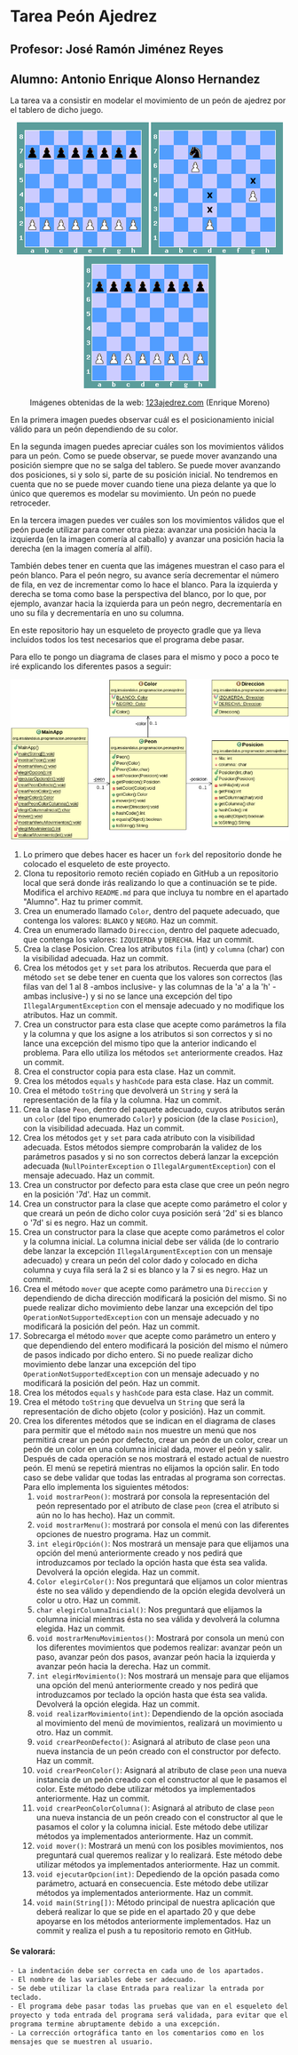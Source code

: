 # Tarea Peón Ajedrez
## Profesor: José Ramón Jiménez Reyes
## Alumno: Antonio Enrique Alonso Hernandez

La tarea va a consistir en modelar el movimiento de un peón de ajedrez por el tablero de dicho juego.
<div align="center">
    <img src="src/main/resources/colocacionInicialPeones.png" />
    <img src="src/main/resources/movimientoValidoPeon.png" />
    <img src="src/main/resources/colocacionInicialPeones.png" />
</p>
<p style="text-size: xx-small">Imágenes obtenidas de la web: <a href="https://www.123ajedrez.com/reglas-basicas/el-peon">123ajedrez.com</a> (Enrique Moreno)</p>
</div>

En la primera imagen puedes observar cuál es el posicionamiento inicial válido para un peón dependiendo de su color.

En la segunda imagen puedes apreciar cuáles son los movimientos válidos para un peón. Como se puede observar, se puede mover avanzando una posición siempre que no se salga del tablero. Se puede mover avanzando dos posiciones, si y solo si, parte de su posición inicial. No tendremos en cuenta que no se puede mover cuando tiene una pieza delante ya que lo único que queremos es modelar su movimiento. Un peón no puede retroceder.

En la tercera imagen puedes ver cuáles son los movimientos válidos que el peón puede utilizar para comer otra pieza: avanzar una posición hacia la izquierda (en la imagen comería al caballo) y avanzar una posición hacia la derecha (en la imagen comería al alfil).

También debes tener en cuenta que las imágenes muestran el caso para el peón blanco. Para el peón negro, su avance sería decrementar el número de fila, en vez de incrementar como lo hace el blanco. Para la izquierda y derecha se toma como base la perspectiva del blanco, por lo que, por ejemplo, avanzar hacia la izquierda para un peón negro, decrementaría en uno su fila y decrementaría en uno su columna.

En este repositorio hay un esqueleto de proyecto gradle que ya lleva incluidos todos los test necesarios que el programa debe pasar.

Para ello te pongo un diagrama de clases para el mismo y poco a poco te iré explicando los diferentes pasos a seguir:
<div align="center">
    <img src="src/main/resources/peonAjedrez.png" />
</div>

1. Lo primero que debes hacer es hacer un `fork` del repositorio donde he colocado el esqueleto de este proyecto.
2. Clona tu repositorio remoto recién copiado en GitHub a un repositorio local que será donde irás realizando lo que a continuación se te pide. Modifica el archivo `README.md` para que incluya tu nombre en el apartado "Alumno". Haz tu primer commit.
3. Crea un enumerado llamado `Color`, dentro del paquete adecuado, que contenga los valores: `BLANCO` y `NEGRO`. Haz un commit.
4. Crea un enumerado llamado `Direccion`, dentro del paquete adecuado, que contenga los valores: `IZQUIERDA` y `DERECHA`.  Haz un commit.
5. Crea la clase Posicion. Crea los atributos `fila` (int) y `columna` (char) con la visibilidad adecuada. Haz un commit.
6. Crea los métodos `get` y `set` para los atributos. Recuerda que para el método `set` se debe tener en cuenta que los valores son correctos (las filas van del 1 al 8 -ambos inclusive- y las columnas de la 'a' a la 'h' -ambas inclusive-)  y si no se lance una excepción del tipo `IllegalArgumentException` con el mensaje adecuado y no modifique los atributos. Haz un commit.
7. Crea un constructor para esta clase que acepte como parámetros la fila y la columna y que los asigne a los atributos si son correctos  y si no lance una excepción del mismo tipo que la anterior indicando el problema. Para ello utiliza los métodos `set` anteriormente creados. Haz un commit.
8. Crea el constructor copia para esta clase. Haz un commit.
9. Crea los métodos `equals` y `hashCode` para esta clase. Haz un commit.
10. Crea el método `toString` que devolverá un `String` y será la representación de la fila y la columna. Haz un commit.
11. Crea la clase `Peon`, dentro del paquete adecuado, cuyos atributos serán un `color` (del tipo enumerado `Color`) y posicion (de la clase `Posicion`), con la visibilidad adecuada. Haz un commit.
12. Crea los métodos `get` y `set` para cada atributo con la visibilidad adecuada. Estos métodos siempre comprobarán la validez de los parámetros pasados y si no son correctos deberá lanzar la excepción adecuada (`NullPointerException` o `IllegalArgumentException`) con el mensaje adecuado. Haz un commit.
13. Crea un constructor por defecto para esta clase que cree un peón negro en la posición '7d'. Haz un commit.
14. Crea un constructor para la clase que acepte como parámetro el color y que creará un peón de dicho color cuya posición será '2d' si es blanco o '7d' si es negro. Haz un commit.
15. Crea un constructor para la clase que acepte como parámetros el color y la columna inicial. La columna inicial debe ser válida (de lo contrario debe lanzar la excepción `IllegalArgumentException` con un mensaje adecuado) y creara un peón del color dado y colocado en dicha columna y cuya fila será la 2 si es blanco y la 7 si es negro. Haz un commit.
16. Crea el método `mover` que acepte como parámetro una `Direccion` y dependiendo de dicha dirección modificará la posición del mismo. Si no puede realizar dicho movimiento debe lanzar una excepción del tipo `OperationNotSupportedException` con un mensaje adecuado y no modificará la posición del peón. Haz un commit.
17. Sobrecarga el método `mover` que acepte como parámetro un entero y que dependiendo del entero modificará la posición del mismo el número de pasos indicado por dicho entero. Si no puede realizar dicho movimiento debe lanzar una excepción del tipo `OperationNotSupportedException` con un mensaje adecuado y no modificará la posición del peón. Haz un commit.
18. Crea los métodos `equals` y `hashCode` para esta clase. Haz un commit.
19. Crea el método  `toString` que devuelva un `String` que será la representación de dicho objeto (color y posición). Haz un commit.
20. Crea los diferentes métodos que se indican en el diagrama de clases para permitir que el método `main` nos muestre un menú que nos permitirá crear un peón por defecto, crear un peón de un color, crear un peón de un color en una columna inicial dada, mover el peón y salir. Después de cada operación se nos mostrará el estado actual de nuestro peón. El menú se repetirá mientras no elijamos la opción salir. En todo caso se debe validar que todas las entradas al programa son correctas. Para ello implementa los siguientes métodos:
    1. `void mostrarPeon()`: mostrará por consola la representación del peón representado por el atributo de clase `peon` (crea el atributo si aún no lo has hecho). Haz un commit.
    2. `void mostrarMenu()`: mostrará por consola el menú con las diferentes opciones de nuestro programa. Haz un commit.
    3. `int elegirOpción()`: Nos mostrará un mensaje para que elijamos una opción del menú anteriormente creado y nos pedirá que introduzcamos por teclado la opción hasta que ésta sea valida. Devolverá la opción elegida. Haz un commit.
    4. `Color elegirColor()`: Nos preguntará que elijamos un color mientras éste no sea válido y dependiendo de la opción elegida devolverá un color u otro. Haz un commit.
    5. `char elegirColumnaInicial()`: Nos preguntará que elijamos la columna inicial mientras ésta no sea válida y devolverá la columna elegida. Haz un commit.
    6. `void mostrarMenuMovimientos()`: Mostrará por consola un menú con los diferentes movimientos que podemos realizar: avanzar peón un paso, avanzar peón dos pasos, avanzar peón hacia la izquierda y avanzar peón hacia la derecha. Haz un commit.
    7. `int elegirMovimiento()`: Nos mostrará un mensaje para que elijamos una opción del menú anteriormente creado y nos pedirá que introduzcamos por teclado la opción hasta que ésta sea valida. Devolverá la opción elegida. Haz un commit.
    8. `void realizarMovimiento(int)`: Dependiendo de la opción asociada al movimiento del menú de movimientos, realizará un movimiento u otro. Haz un commit.
    9. `void crearPeonDefecto()`: Asignará al atributo de clase `peon` una nueva instancia de un peón creado con el constructor por defecto. Haz un commit.
    10. `void crearPeonColor()`: Asignará al atributo de clase `peon` una nueva instancia de un peón creado con el constructor al que le pasamos el color. Este método debe utilizar métodos ya implementados anteriormente. Haz un commit.
    11. `void crearPeonColorColumna()`: Asignará al atributo de clase `peon` una nueva instancia de un peón creado con el constructor al que le pasamos el color y la columna inicial. Este método debe utilizar métodos ya implementados anteriormente. Haz un commit.
    12. `void mover()`: Mostrará un menú con los posibles movimientos, nos preguntará cual queremos realizar y lo realizará. Este método debe utilizar métodos ya implementados anteriormente. Haz un commit.
    13. `void ejecutarOpcion(int)`: Depediendo de la opción pasada como parámetro, actuará en consecuencia. Este método debe utilizar métodos ya implementados anteriormente. Haz un commit.
    14. `void main(String[])`: Método principal de nuestra aplicación que deberá realizar lo que se pide en el apartado 20 y que debe apoyarse en los métodos anteriormente implementados. Haz un commit y realiza el push a tu repositorio remoto en GitHub.


#### Se valorará:

    - La indentación debe ser correcta en cada uno de los apartados.
    - El nombre de las variables debe ser adecuado.
    - Se debe utilizar la clase Entrada para realizar la entrada por teclado.
    - El programa debe pasar todas las pruebas que van en el esqueleto del proyecto y toda entrada del programa será validada, para evitar que el programa termine abruptamente debido a una excepción.
    - La corrección ortográfica tanto en los comentarios como en los mensajes que se muestren al usuario.